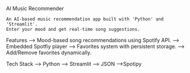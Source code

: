 AI Music Recommender

    An AI-based music recommendation app built with 'Python' and 'Streamlit'.
    Enter your mood and get real-time song suggestions.

Features
    --> Mood-based song recommendations using Spotify API.
    --> Embedded Spotfiy player
    --> Favorites system with persistent storage.
    --> Add/Remove favorites dynamically.

Tech Stack
    --> Python
    --> Streamlit
    --> JSON
    -->Spotipy

